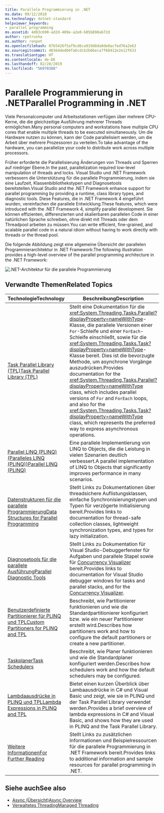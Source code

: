 ```yaml
---
title: Parallele Programmierung in .NET
ms.date: 09/12/2018
ms.technology: dotnet-standard
helpviewer_keywords:
- parallel programming
ms.assetid: 4d83c690-ad2d-489e-a2e0-b85b898a672d
author: rpetrusha
ms.author: ronpet
ms.openlocfilehash: 07b5426f5af9cd6ca919d8da0de0acfed76a2e63
ms.sourcegitcommit: 40364ded04fa6cdcb2b6beca7f68412e2e12f633
ms.translationtype: HT
ms.contentlocale: de-DE
ms.lasthandoff: 02/28/2019
ms.locfileid: "56970388"
---
```

# <a name="parallel-programming-in-net"></a><span data-ttu-id="9aa68-102">Parallele Programmierung in .NET</span><span class="sxs-lookup"><span data-stu-id="9aa68-102">Parallel Programming in .NET</span></span>

<span data-ttu-id="9aa68-103">Viele Personalcomputer und Arbeitsstationen verfügen über mehrere CPU-Kerne, die die gleichzeitige Ausführung mehrerer Threads ermöglichen.</span><span class="sxs-lookup"><span data-stu-id="9aa68-103">Many personal computers and workstations have multiple CPU cores that enable multiple threads to be executed simultaneously.</span></span> <span data-ttu-id="9aa68-104">Um die Hardware nutzen zu können, kann der Code parallelisiert werden, um die Arbeit über mehrere Prozessoren zu verteilen.</span><span class="sxs-lookup"><span data-stu-id="9aa68-104">To take advantage of the hardware, you can parallelize your code to distribute work across multiple processors.</span></span>

<span data-ttu-id="9aa68-105">Früher erforderte die Parallelisierung Änderungen von Threads und Sperren auf niedriger Ebene.</span><span class="sxs-lookup"><span data-stu-id="9aa68-105">In the past, parallelization required low-level manipulation of threads and locks.</span></span> <span data-ttu-id="9aa68-106">Visual Studio und .NET Framework verbessern die Unterstützung für die parallele Programmierung, indem sie eine Laufzeit, Klassenbibliothekstypen und Diagnosetools bereitstellen.</span><span class="sxs-lookup"><span data-stu-id="9aa68-106">Visual Studio and the .NET Framework enhance support for parallel programming by providing a runtime, class library types, and diagnostic tools.</span></span> <span data-ttu-id="9aa68-107">Diese Features, die in .NET Framework 4 eingeführt wurden, vereinfachen die parallele Entwicklung.</span><span class="sxs-lookup"><span data-stu-id="9aa68-107">These features, which were introduced with the .NET Framework 4, simplify parallel development.</span></span> <span data-ttu-id="9aa68-108">Sie können effizienten, differenzierten und skalierbaren parallelen Code in einer natürlichen Sprache schreiben, ohne direkt mit Threads oder dem Threadpool arbeiten zu müssen.</span><span class="sxs-lookup"><span data-stu-id="9aa68-108">You can write efficient, fine-grained, and scalable parallel code in a natural idiom without having to work directly with threads or the thread pool.</span></span>

<span data-ttu-id="9aa68-109">Die folgende Abbildung zeigt eine allgemeine Übersicht der parallelen Programmierarchitektur in .NET Framework:</span><span class="sxs-lookup"><span data-stu-id="9aa68-109">The following illustration provides a high-level overview of the parallel programming architecture in the .NET Framework:</span></span>

![.NET-Architektur für die parallele Programmierung](./media/tpl-architecture.png)

## <a name="related-topics"></a><span data-ttu-id="9aa68-111">Verwandte Themen</span><span class="sxs-lookup"><span data-stu-id="9aa68-111">Related Topics</span></span>

|<span data-ttu-id="9aa68-112">Technologie</span><span class="sxs-lookup"><span data-stu-id="9aa68-112">Technology</span></span>|<span data-ttu-id="9aa68-113">Beschreibung</span><span class="sxs-lookup"><span data-stu-id="9aa68-113">Description</span></span>|
|----------------|-----------------|
|[<span data-ttu-id="9aa68-114">Task Parallel Library (TPL)</span><span class="sxs-lookup"><span data-stu-id="9aa68-114">Task Parallel Library (TPL)</span></span>](../../../docs/standard/parallel-programming/task-parallel-library-tpl.md)|<span data-ttu-id="9aa68-115">Stellt eine Dokumentation für die <xref:System.Threading.Tasks.Parallel?displayProperty=nameWithType>-Klasse, die parallele Versionen einer `For`-Schleife und einer `ForEach`-Schleife einschließt, sowie für die <xref:System.Threading.Tasks.Task?displayProperty=nameWithType>-Klasse bereit. Dies ist die bevorzugte Methode, um asynchrone Vorgänge auszudrücken.</span><span class="sxs-lookup"><span data-stu-id="9aa68-115">Provides documentation for the <xref:System.Threading.Tasks.Parallel?displayProperty=nameWithType> class, which includes parallel versions of `For` and `ForEach` loops, and also for the <xref:System.Threading.Tasks.Task?displayProperty=nameWithType> class, which represents the preferred way to express asynchronous operations.</span></span>|
|[<span data-ttu-id="9aa68-116">Parallel LINQ (PLINQ) (Paralleles LINQ (PLINQ))</span><span class="sxs-lookup"><span data-stu-id="9aa68-116">Parallel LINQ (PLINQ)</span></span>](../../../docs/standard/parallel-programming/parallel-linq-plinq.md)|<span data-ttu-id="9aa68-117">Eine parallele Implementierung von LINQ to Objects, die die Leistung in vielen Szenarien deutlich verbessert.</span><span class="sxs-lookup"><span data-stu-id="9aa68-117">A parallel implementation of LINQ to Objects that significantly improves performance in many scenarios.</span></span>|
|[<span data-ttu-id="9aa68-118">Datenstrukturen für die parallele Programmierung</span><span class="sxs-lookup"><span data-stu-id="9aa68-118">Data Structures for Parallel Programming</span></span>](../../../docs/standard/parallel-programming/data-structures-for-parallel-programming.md)|<span data-ttu-id="9aa68-119">Stellt Links zu Dokumentationen über threadsichere Auflistungsklassen, einfache Synchronisierungstypen und Typen für verzögerte Initialisierung bereit.</span><span class="sxs-lookup"><span data-stu-id="9aa68-119">Provides links to documentation for thread-safe collection classes, lightweight synchronization types, and types for lazy initialization.</span></span>|
|[<span data-ttu-id="9aa68-120">Diagnosetools für die parallele Ausführung</span><span class="sxs-lookup"><span data-stu-id="9aa68-120">Parallel Diagnostic Tools</span></span>](../../../docs/standard/parallel-programming/parallel-diagnostic-tools.md)|<span data-ttu-id="9aa68-121">Stellt Links zu Dokumentation für Visual Studio-Debuggerfenster für Aufgaben und parallele Stapel sowie für [Concurrency Visualizer](/visualstudio/profiling/concurrency-visualizer) bereit.</span><span class="sxs-lookup"><span data-stu-id="9aa68-121">Provides links to documentation for Visual Studio debugger windows for tasks and parallel stacks, and for the [Concurrency Visualizer](/visualstudio/profiling/concurrency-visualizer).</span></span>|
|[<span data-ttu-id="9aa68-122">Benutzerdefinierte Partitionierer für PLINQ und TPL</span><span class="sxs-lookup"><span data-stu-id="9aa68-122">Custom Partitioners for PLINQ and TPL</span></span>](../../../docs/standard/parallel-programming/custom-partitioners-for-plinq-and-tpl.md)|<span data-ttu-id="9aa68-123">Beschreibt, wie Partitionierer funktionieren und wie die Standardpartitionierer konfiguriert bzw. wie ein neuer Partitionierer erstellt wird.</span><span class="sxs-lookup"><span data-stu-id="9aa68-123">Describes how partitioners work and how to configure the default partitioners or create a new partitioner.</span></span>|
|[<span data-ttu-id="9aa68-124">Taskplaner</span><span class="sxs-lookup"><span data-stu-id="9aa68-124">Task Schedulers</span></span>](xref:System.Threading.Tasks.TaskScheduler)|<span data-ttu-id="9aa68-125">Beschreibt, wie Planer funktionieren und wie die Standardplaner konfiguriert werden.</span><span class="sxs-lookup"><span data-stu-id="9aa68-125">Describes how schedulers work and how the default schedulers may be configured.</span></span>|
|[<span data-ttu-id="9aa68-126">Lambdaausdrücke in PLINQ und TPL</span><span class="sxs-lookup"><span data-stu-id="9aa68-126">Lambda Expressions in PLINQ and TPL</span></span>](../../../docs/standard/parallel-programming/lambda-expressions-in-plinq-and-tpl.md)|<span data-ttu-id="9aa68-127">Bietet einen kurzen Überblick über Lambaausdrücke in C# und Visual Basic und zeigt, wie sie in PLINQ und der Task Parallel Library verwendet werden.</span><span class="sxs-lookup"><span data-stu-id="9aa68-127">Provides a brief overview of lambda expressions in C# and Visual Basic, and shows how they are used in PLINQ and the Task Parallel Library.</span></span>|
|[<span data-ttu-id="9aa68-128">Weitere Informationen</span><span class="sxs-lookup"><span data-stu-id="9aa68-128">For Further Reading</span></span>](../../../docs/standard/parallel-programming/for-further-reading-parallel-programming.md)|<span data-ttu-id="9aa68-129">Stellt Links zu zusätzlichen Informationen und Beispielressourcen für die parallele Programmierung in .NET Framework bereit.</span><span class="sxs-lookup"><span data-stu-id="9aa68-129">Provides links to additional information and sample resources for parallel programming in .NET.</span></span>|

## <a name="see-also"></a><span data-ttu-id="9aa68-130">Siehe auch</span><span class="sxs-lookup"><span data-stu-id="9aa68-130">See also</span></span>

- [<span data-ttu-id="9aa68-131">Async (Übersicht)</span><span class="sxs-lookup"><span data-stu-id="9aa68-131">Async Overview</span></span>](../async.md)
- [<span data-ttu-id="9aa68-132">Verwaltetes Threading</span><span class="sxs-lookup"><span data-stu-id="9aa68-132">Managed Threading</span></span>](../threading/index.md)
